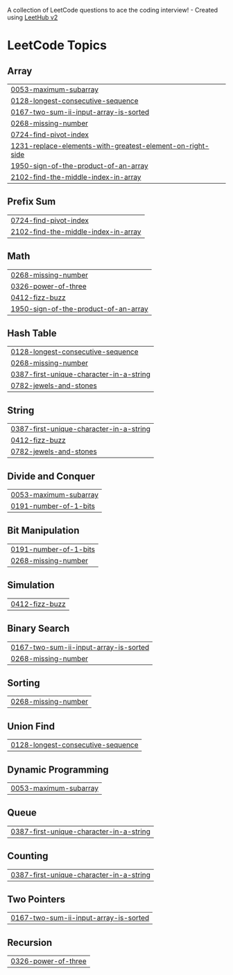 A collection of LeetCode questions to ace the coding interview! - Created using [LeetHub v2](https://github.com/arunbhardwaj/LeetHub-2.0)
<!---LeetCode Topics Start-->
# LeetCode Topics
## Array
|  |
| ------- |
| [0053-maximum-subarray](https://github.com/tsp0305/LeetCode/tree/master/0053-maximum-subarray) |
| [0128-longest-consecutive-sequence](https://github.com/tsp0305/LeetCode/tree/master/0128-longest-consecutive-sequence) |
| [0167-two-sum-ii-input-array-is-sorted](https://github.com/tsp0305/LeetCode/tree/master/0167-two-sum-ii-input-array-is-sorted) |
| [0268-missing-number](https://github.com/tsp0305/LeetCode/tree/master/0268-missing-number) |
| [0724-find-pivot-index](https://github.com/tsp0305/LeetCode/tree/master/0724-find-pivot-index) |
| [1231-replace-elements-with-greatest-element-on-right-side](https://github.com/tsp0305/LeetCode/tree/master/1231-replace-elements-with-greatest-element-on-right-side) |
| [1950-sign-of-the-product-of-an-array](https://github.com/tsp0305/LeetCode/tree/master/1950-sign-of-the-product-of-an-array) |
| [2102-find-the-middle-index-in-array](https://github.com/tsp0305/LeetCode/tree/master/2102-find-the-middle-index-in-array) |
## Prefix Sum
|  |
| ------- |
| [0724-find-pivot-index](https://github.com/tsp0305/LeetCode/tree/master/0724-find-pivot-index) |
| [2102-find-the-middle-index-in-array](https://github.com/tsp0305/LeetCode/tree/master/2102-find-the-middle-index-in-array) |
## Math
|  |
| ------- |
| [0268-missing-number](https://github.com/tsp0305/LeetCode/tree/master/0268-missing-number) |
| [0326-power-of-three](https://github.com/tsp0305/LeetCode/tree/master/0326-power-of-three) |
| [0412-fizz-buzz](https://github.com/tsp0305/LeetCode/tree/master/0412-fizz-buzz) |
| [1950-sign-of-the-product-of-an-array](https://github.com/tsp0305/LeetCode/tree/master/1950-sign-of-the-product-of-an-array) |
## Hash Table
|  |
| ------- |
| [0128-longest-consecutive-sequence](https://github.com/tsp0305/LeetCode/tree/master/0128-longest-consecutive-sequence) |
| [0268-missing-number](https://github.com/tsp0305/LeetCode/tree/master/0268-missing-number) |
| [0387-first-unique-character-in-a-string](https://github.com/tsp0305/LeetCode/tree/master/0387-first-unique-character-in-a-string) |
| [0782-jewels-and-stones](https://github.com/tsp0305/LeetCode/tree/master/0782-jewels-and-stones) |
## String
|  |
| ------- |
| [0387-first-unique-character-in-a-string](https://github.com/tsp0305/LeetCode/tree/master/0387-first-unique-character-in-a-string) |
| [0412-fizz-buzz](https://github.com/tsp0305/LeetCode/tree/master/0412-fizz-buzz) |
| [0782-jewels-and-stones](https://github.com/tsp0305/LeetCode/tree/master/0782-jewels-and-stones) |
## Divide and Conquer
|  |
| ------- |
| [0053-maximum-subarray](https://github.com/tsp0305/LeetCode/tree/master/0053-maximum-subarray) |
| [0191-number-of-1-bits](https://github.com/tsp0305/LeetCode/tree/master/0191-number-of-1-bits) |
## Bit Manipulation
|  |
| ------- |
| [0191-number-of-1-bits](https://github.com/tsp0305/LeetCode/tree/master/0191-number-of-1-bits) |
| [0268-missing-number](https://github.com/tsp0305/LeetCode/tree/master/0268-missing-number) |
## Simulation
|  |
| ------- |
| [0412-fizz-buzz](https://github.com/tsp0305/LeetCode/tree/master/0412-fizz-buzz) |
## Binary Search
|  |
| ------- |
| [0167-two-sum-ii-input-array-is-sorted](https://github.com/tsp0305/LeetCode/tree/master/0167-two-sum-ii-input-array-is-sorted) |
| [0268-missing-number](https://github.com/tsp0305/LeetCode/tree/master/0268-missing-number) |
## Sorting
|  |
| ------- |
| [0268-missing-number](https://github.com/tsp0305/LeetCode/tree/master/0268-missing-number) |
## Union Find
|  |
| ------- |
| [0128-longest-consecutive-sequence](https://github.com/tsp0305/LeetCode/tree/master/0128-longest-consecutive-sequence) |
## Dynamic Programming
|  |
| ------- |
| [0053-maximum-subarray](https://github.com/tsp0305/LeetCode/tree/master/0053-maximum-subarray) |
## Queue
|  |
| ------- |
| [0387-first-unique-character-in-a-string](https://github.com/tsp0305/LeetCode/tree/master/0387-first-unique-character-in-a-string) |
## Counting
|  |
| ------- |
| [0387-first-unique-character-in-a-string](https://github.com/tsp0305/LeetCode/tree/master/0387-first-unique-character-in-a-string) |
## Two Pointers
|  |
| ------- |
| [0167-two-sum-ii-input-array-is-sorted](https://github.com/tsp0305/LeetCode/tree/master/0167-two-sum-ii-input-array-is-sorted) |
## Recursion
|  |
| ------- |
| [0326-power-of-three](https://github.com/tsp0305/LeetCode/tree/master/0326-power-of-three) |
<!---LeetCode Topics End-->